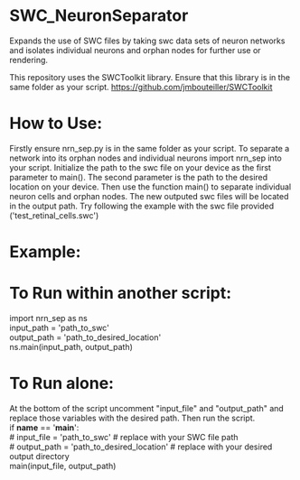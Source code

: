 # SWC_NeuronSeparator
Expands the use of SWC files by taking swc data sets of neuron networks and isolates individual neurons and orphan nodes for further use or rendering.

This repository uses the SWCToolkit library. Ensure that this library is in the same folder as your script. 
https://github.com/jmbouteiller/SWCToolkit

# How to Use: 
Firstly ensure nrn_sep.py is in the same folder as your script. To separate a network into its orphan nodes and individual neurons import nrn_sep into your script. Initialize the path to the swc file on your device as the first parameter to main(). The second parameter is the path to the desired location on your device. Then use the function main() to separate individual neuron cells and orphan nodes. The new outputed swc files will be located in the output path. Try following the example with the swc file provided ('test_retinal_cells.swc')
# Example: 
# To Run within another script: 
import nrn_sep as ns  
input_path  = 'path_to_swc'  
output_path = 'path_to_desired_location'  
ns.main(input_path, output_path)  
# To Run alone: 
At the bottom of the script uncomment "input_file" and "output_path" and replace those variables with the desired path. Then run the script.     
if __name__ == '__main__':    
        # input_file = 'path_to_swc'  # replace with your SWC file path      
        # output_path = 'path_to_desired_location'  # replace with your desired output directory      
        main(input_file, output_path)      
